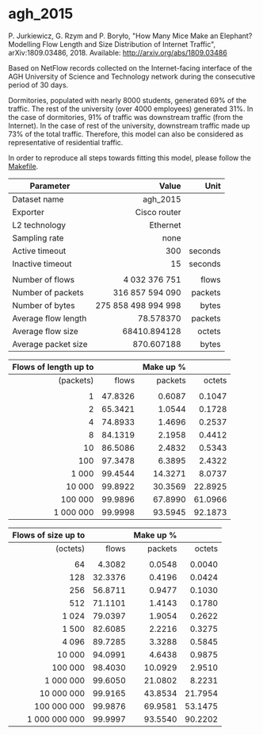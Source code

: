 # agh_2015

P. Jurkiewicz, G. Rzym and P. Boryło, "How Many Mice Make an Elephant? Modelling Flow Length and Size Distribution of Internet Traffic", arXiv:1809.03486, 2018. Available: http://arxiv.org/abs/1809.03486

Based on NetFlow records collected on the Internet-facing interface of the AGH University of Science and Technology network during the consecutive period of 30 days.

Dormitories, populated with nearly 8000 students, generated 69% of the traffic. The rest of the university (over 4000 employees) generated 31%. In the case of dormitories, 91% of traffic was downstream traffic (from the Internet).
In the case of rest of the university, downstream traffic made up 73% of the total traffic. Therefore, this model can also be considered as representative of residential traffic.

In order to reproduce all steps towards fitting this model, please follow the [Makefile](Makefile).

| Parameter | Value | Unit |
| - | -: | -: |
| Dataset name| agh_2015 | |
| Exporter | Cisco router | |
| L2 technology | Ethernet | |
| Sampling rate | none | |
| Active timeout | 300 | seconds |
| Inactive timeout | 15 | seconds|
| | | |
| Number of flows | 4 032 376 751 | flows |
| Number of packets | 316 857 594 090 | packets |
| Number of bytes | 275 858 498 994 998 | bytes |
| Average flow length | 78.578370 | packets |
| Average flow size | 68410.894128 | octets |
| Average packet size | 870.607188 | bytes |

| Flows of length up to | | Make up % | |
| -: | -: | -: | -: |
| (packets) | flows | packets | octets |
| | | | |
| 1 | 47.8326 | 0.6087 | 0.1047 |
| 2 | 65.3421 | 1.0544 | 0.1728 |
| 4 | 74.8933 | 1.4696 | 0.2537 |
| 8 | 84.1319 | 2.1958 | 0.4412 |
| 10 | 86.5086 | 2.4832 | 0.5343 |
| 100 | 97.3478 | 6.3895 | 2.4322 |
| 1 000 | 99.4544 | 14.3271 | 8.0737 |
| 10 000 | 99.8922 | 30.3569 | 22.8925 |
| 100 000 | 99.9896 | 67.8990 | 61.0966 |
| 1 000 000 | 99.9998 | 93.5945 | 92.1873 |

| Flows of size up to | | Make up % | |
| -: | -: | -: | -: |
| (octets) | flows | packets | octets |
| | | | |
| 64 | 4.3082 | 0.0548 | 0.0040 |
| 128 | 32.3376 | 0.4196 | 0.0424 |
| 256 | 56.8711 | 0.9477 | 0.1030 |
| 512 | 71.1101 | 1.4143 | 0.1780 |
| 1 024 | 79.0397 | 1.9054 | 0.2622 |
| 1 500 | 82.6085 | 2.2216 | 0.3275 |
| 4 096 | 89.7285 | 3.3288 | 0.5845 |
| 10 000 | 94.0991 | 4.6438 | 0.9875 |
| 100 000 | 98.4030 | 10.0929 | 2.9510 |
| 1 000 000 | 99.6050 | 21.0802 | 8.2231 |
| 10 000 000 | 99.9165 | 43.8534 | 21.7954 |
| 100 000 000 | 99.9876 | 69.9581 | 53.1475 |
| 1 000 000 000 | 99.9997 | 93.5540 | 90.2202 |
